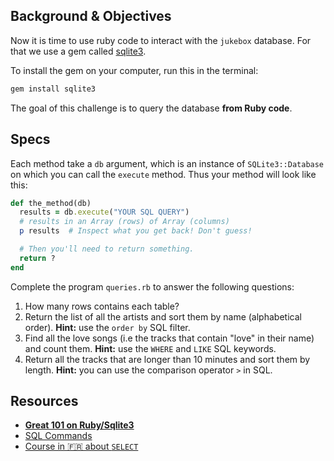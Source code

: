 ## Background & Objectives

Now it is time to use ruby code to interact with the `jukebox` database. For that we use a gem called [sqlite3](http://rubygems.org/gems/sqlite3).

To install the gem on your computer, run this in the terminal:

```bash
gem install sqlite3
```

The goal of this challenge is to query the database **from Ruby code**.

## Specs

Each method take a `db` argument, which is an instance of `SQLite3::Database` on which you can call the `execute` method. Thus your method will look like this:

```ruby
def the_method(db)
  results = db.execute("YOUR SQL QUERY")
  # results in an Array (rows) of Array (columns)
  p results  # Inspect what you get back! Don't guess!

  # Then you'll need to return something.
  return ?
end
```

Complete the program `queries.rb` to answer the following questions:

1. How many rows contains each table?
2. Return the list of all the artists and sort them by name (alphabetical order). **Hint:** use the `order by` SQL filter.
3. Find all the love songs (i.e the tracks that contain "love" in their name) and count them. **Hint:** use the `WHERE` and `LIKE` SQL keywords.
4. Return all the tracks that are longer than 10 minutes and sort them by length. **Hint:** you can use the comparison operator `>` in SQL.

## Resources

* [**Great 101 on Ruby/Sqlite3**](http://sqlite-ruby.rubyforge.org/sqlite3/faq.html)
* [SQL Commands](http://www.sqlcommands.net/)
* [Course in 🇫🇷 about `SELECT`](http://sqlpro.developpez.com/cours/sqlaz/select/#L3.4)
